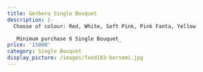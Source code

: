 ```yaml
---
title: Gerbera Single Bouquet
description: |-
  Choose of colour: Red, White, Soft Pink, Pink Fanta, Yellow

  _Minimum purchase 6 Single Bouquet_
price: '15000'
category: Single Bouquet
display_picture: /images/feed183-bersemi.jpg
---
```


